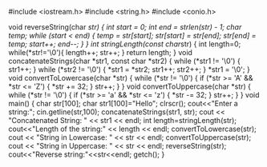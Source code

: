 #include <iostream.h>
#include <string.h>
#include <conio.h>

void reverseString(char *str) {
int start = 0;
int end = strlen(str) - 1;
char temp;
while (start < end) {
temp = str[start];
str[start] = str[end];
str[end] = temp;
start++;
end--;
}
}
int stringLength(const char*str)
{
int length=0;
while(*str!='\0'){
length++;
str++;
}
return length;
}
void concatenateStrings(char *str1, const char *str2) {
while (*str1 != '\0') {
str1++;
 }
while (*str2 != '\0') {
 *str1 = *str2;
 str1++;
 str2++;
 }
 *str1 = '\0'; 
}
void convertToLowercase(char *str) {
while (*str != '\0') {
 if (*str >= 'A' && *str <= 'Z') {
 *str += 32; 
}
str++;
}
}
void convertToUppercase(char *str) {
while (*str != '\0') {
if (*str >= 'a' && *str <= 'z') {
*str -= 32; 
}
str++;
}
}
void main()
{
char str[100];
char str1[100]="Hello";
clrscr();
cout<<"Enter a string:";
cin.getline(str,100);
concatenateStrings(str1, str);
cout << "Concatenated String: " << str1 << endl;
int length=stringLength(str);
cout<<"Length of the string:" << length << endl;
convertToLowercase(str);
cout << "String in Lowercase: " << str << endl;
convertToUppercase(str);
cout << "String in Uppercase: " << str << endl;
reverseString(str);
cout<<"Reverse string:"<<str<<endl;
getch();
}
